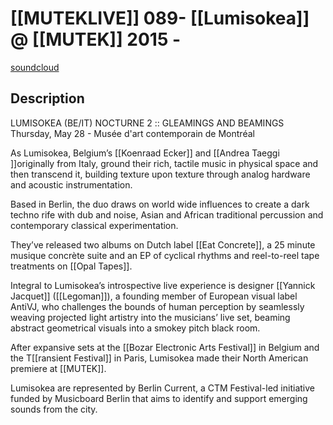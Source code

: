 # [[MUTEKLIVE]] 089- [[Lumisokea]] @ [[MUTEK]] 2015 - 
[soundcloud](https://soundcloud.com/mutek_montreal/muteklive089-lumisokea-mutek-2015)

## Description

LUMISOKEA (BE/IT)
NOCTURNE 2 :: GLEAMINGS AND BEAMINGS
Thursday, May 28 - Musée d'art contemporain de Montréal

As Lumisokea, Belgium’s [[Koenraad Ecker]] and [[Andrea Taeggi ]]originally from Italy, ground their rich, tactile music in physical space and then transcend it, building texture upon texture through analog hardware and acoustic instrumentation. 

Based in Berlin, the duo draws on world wide influences to create a dark techno rife with dub and noise, Asian and African traditional percussion and contemporary classical experimentation. 

They’ve released two albums on Dutch label [[Eat Concrete]], a 25 minute musique concrète suite and an EP of cyclical rhythms and reel-to-reel tape treatments on [[Opal Tapes]]. 

Integral to Lumisokea’s introspective live experience is designer [[Yannick Jacquet]] ([[Legoman]]), a founding member of European visual label AntiVJ, who challenges the bounds of human perception by seamlessly weaving projected light artistry into the musicians’ live set, beaming abstract geometrical visuals into a smokey pitch black room. 

After expansive sets at the [[Bozar Electronic Arts Festival]] in Belgium and the T[[ransient Festival]] in Paris, Lumisokea made their North American premiere at [[MUTEK]].

Lumisokea are represented by Berlin Current, a CTM Festival-led initiative funded by Musicboard Berlin that aims to identify and support emerging sounds from the city.